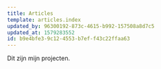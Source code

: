 ```yaml
---
title: Articles
template: articles.index
updated_by: 96300192-873c-4615-b992-157508a8d7c5
updated_at: 1579283552
id: b9e4bfe3-9c12-4553-b7ef-f43c22ffaa63
---
```

Dit zijn mijn projecten. 